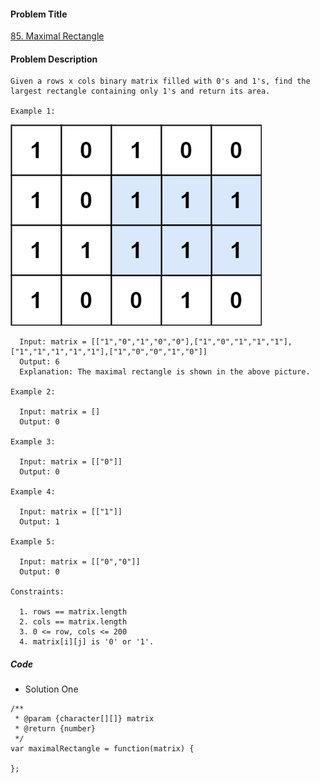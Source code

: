 #### Problem Title
[85. Maximal Rectangle](https://leetcode.com/problems/maximal-rectangle/)
#### Problem Description
```
Given a rows x cols binary matrix filled with 0's and 1's, find the largest rectangle containing only 1's and return its area.

Example 1:
```
![1](../../assets/array/2020-09-26/1.jpg)
```
  Input: matrix = [["1","0","1","0","0"],["1","0","1","1","1"],["1","1","1","1","1"],["1","0","0","1","0"]]
  Output: 6
  Explanation: The maximal rectangle is shown in the above picture.

Example 2:

  Input: matrix = []
  Output: 0

Example 3:

  Input: matrix = [["0"]]
  Output: 0

Example 4:

  Input: matrix = [["1"]]
  Output: 1

Example 5:

  Input: matrix = [["0","0"]]
  Output: 0

Constraints:

  1. rows == matrix.length
  2. cols == matrix.length
  3. 0 <= row, cols <= 200
  4. matrix[i][j] is '0' or '1'.
```

##### Code

- Solution One
```
/**
 * @param {character[][]} matrix
 * @return {number}
 */
var maximalRectangle = function(matrix) {
    
};
```
